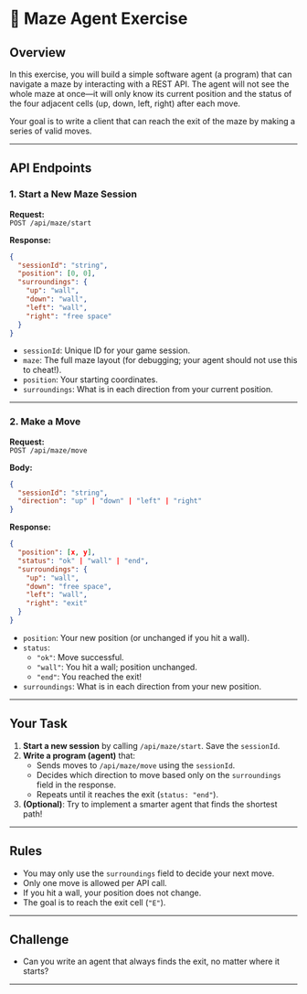 # 🧩 Maze Agent Exercise

## Overview

In this exercise, you will build a simple software agent (a program) that can navigate a maze by interacting with a REST API. The agent will not see the whole maze at once—it will only know its current position and the status of the four adjacent cells (up, down, left, right) after each move.

Your goal is to write a client that can reach the exit of the maze by making a series of valid moves.

---

## API Endpoints

### 1. Start a New Maze Session

**Request:**  
`POST /api/maze/start`

**Response:**
```json
{
  "sessionId": "string",
  "position": [0, 0],
  "surroundings": {
    "up": "wall",
    "down": "wall",
    "left": "wall",
    "right": "free space"
  }
}
```
- `sessionId`: Unique ID for your game session.  
- `maze`: The full maze layout (for debugging; your agent should not use this to cheat!).  
- `position`: Your starting coordinates.  
- `surroundings`: What is in each direction from your current position.

---

### 2. Make a Move

**Request:**  
`POST /api/maze/move`

**Body:**
```json
{
  "sessionId": "string",
  "direction": "up" | "down" | "left" | "right"
}
```

**Response:**
```json
{
  "position": [x, y],
  "status": "ok" | "wall" | "end",
  "surroundings": {
    "up": "wall",
    "down": "free space",
    "left": "wall",
    "right": "exit"
  }
}
```
- `position`: Your new position (or unchanged if you hit a wall).
- `status`:  
  - `"ok"`: Move successful.  
  - `"wall"`: You hit a wall; position unchanged.  
  - `"end"`: You reached the exit!
- `surroundings`: What is in each direction from your new position.

---

## Your Task

1. **Start a new session** by calling `/api/maze/start`. Save the `sessionId`.
2. **Write a program (agent)** that:
    - Sends moves to `/api/maze/move` using the `sessionId`.
    - Decides which direction to move based only on the `surroundings` field in the response.
    - Repeats until it reaches the exit (`status: "end"`).
3. **(Optional)**: Try to implement a smarter agent that finds the shortest path!

---




## Rules

- You may only use the `surroundings` field to decide your next move.
- Only one move is allowed per API call.
- If you hit a wall, your position does not change.
- The goal is to reach the exit cell (`"E"`).

---

## Challenge

- Can you write an agent that always finds the exit, no matter where it starts?

---
